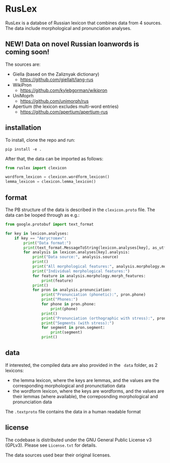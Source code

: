 # RusLex

RusLex is a databse of Russian lexicon that combines data from 4 sources. The data include morphological and pronunciation analyses.

## NEW! Data on novel Russian loanwords is coming soon!

The sources are:

- Giella (based on the Zaliznyak dictionary)
  - https://github.com/giellalt/lang-rus
- WikiPron
  - https://github.com/kylebgorman/wikipron
- UniMoprh
  - https://github.com/unimorph/rus
- Apertium (the lexicon excludes multi-word entries)
    - https://github.com/apertium/apertium-rus

## installation

To install, clone the repo and run:

```shell
pip install -e .
```

After that, the data can be imported as follows:
```python
from ruslex import clexicon

wordform_lexicon = clexicon.wordform_lexicon()
lemma_lexicon = clexicon.lemma_lexicon()
```

## format

The PB structure of the data is described in the ```clexicon.proto``` file.
The data can be looped through as e.g.:
```python
from google.protobuf import text_format

for key in lexicon.analyses:
	if key == "Августович":
		print("Data format:")
		print(text_format.MessageToString(lexicon.analyses[key], as_utf8=True))
		for analysis in lexicon.analyses[key].analysis:
			print("Data source:", analysis.source)
			print()
			print("All morphological features:", analysis.morphology.morph_features)
			print("Individual morphological features:")
			for feature in analysis.morphology.morph_features:
				print(feature)
			print()
			for pron in analysis.pronunciation:
				print("Pronunciation (phonetic):", pron.phone)
				print("Phones:")
				for phone in pron.phone:
					print(phone)
				print()
				print("Pronunciation (orthographic with stress):", pron.segment)
				print("Segments (with stress):")
				for segment in pron.segment:
					print(segment)
				print()
```


## data

If interested, the compiled data are also provided in the ``` data``` folder, as 2 lexicons:
- the lemma lexicon, where the keys are lemmas, and the values are the corresponding morphological and pronunctiation data 
- the wordform lexicon, where the keys are wordforms, and the values are their lemmas (where available), the correposnding morphological  and pronunciation data

The ```.textproto``` file contains the data in a human readable format

## license

The codebase is distributed under the GNU General Public License v3 (GPLv3). Please see ```License.txt``` for details.

The data sources used bear their original licenses.





